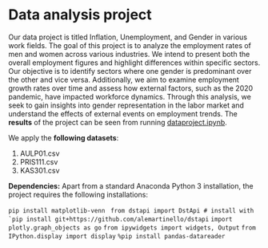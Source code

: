 # Data analysis project

Our data project is titled Inflation, Unemployment, and Gender in various work fields. 
The goal of this project is to analyze the employment rates of men and women across various industries. We intend to present both the overall employment figures and highlight differences within specific sectors. Our objective is to identify sectors where one gender is predominant over the other and vice versa. Additionally, we aim to examine employment growth rates over time and assess how external factors, such as the 2020 pandemic, have impacted workforce dynamics. Through this analysis, we seek to gain insights into gender representation in the labor market and understand the effects of external events on employment trends.
The **results** of the project can be seen from running [dataproject.ipynb](dataproject.ipynb).

We apply the **following datasets**:

1. AULP01.csv 
2. PRIS111.csv 
3. KAS301.csv

**Dependencies:** Apart from a standard Anaconda Python 3 installation, the project requires the following installations:

``pip install matplotlib-venn``
`` from dstapi import DstApi # install with `pip install git+https://github.com/alemartinello/dstapi``
``import plotly.graph_objects as go``
``from ipywidgets import widgets, Output``
``from IPython.display import display``
``%pip install pandas-datareader``